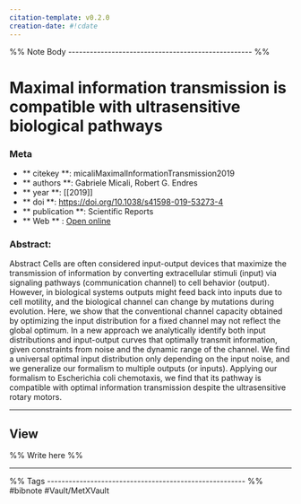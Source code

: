 ```yaml
---
citation-template: v0.2.0
creation-date: #!cdate
---
```


%% Note Body --------------------------------------------------- %%
# Maximal information transmission is compatible with ultrasensitive biological pathways

### Meta
- ** citekey **: micaliMaximalInformationTransmission2019
- ** authors **: Gabriele Micali, Robert G. Endres
- ** year **: [[2019]]
- ** doi **: https://doi.org/10.1038/s41598-019-53273-4
- ** publication **: Scientific Reports
- ** Web ** : [Open online](https://www.nature.com/articles/s41598-019-53273-4)


### Abstract:
Abstract Cells are often considered input-output devices that maximize the transmission of information by converting extracellular stimuli (input) via signaling pathways (communication channel) to cell behavior (output). However, in biological systems outputs might feed back into inputs due to cell motility, and the biological channel can change by mutations during evolution. Here, we show that the conventional channel capacity obtained by optimizing the input distribution for a fixed channel may not reflect the global optimum. In a new approach we analytically identify both input distributions and input-output curves that optimally transmit information, given constraints from noise and the dynamic range of the channel. We find a universal optimal input distribution only depending on the input noise, and we generalize our formalism to multiple outputs (or inputs). Applying our formalism to Escherichia coli chemotaxis, we find that its pathway is compatible with optimal information transmission despite the ultrasensitive rotary motors.

___

## View

%% Write here %%





___
%% Tags  ------------------------------------------------------- %%
#bibnote
#Vault/MetXVault 
